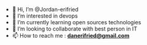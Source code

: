 - 👋 Hi, I’m @Jordan-erifried
- 👀 I’m interested in devops
- 🌱 I’m currently learning open sources technologies
- 💞️ I’m looking to collaborate with best person in IT
- 📫 How to reach me : **danerifried@gmail.com**

<!---
Jordan-erifried/Jordan-erifried is a ✨ special ✨ human welcome in my world
--->
